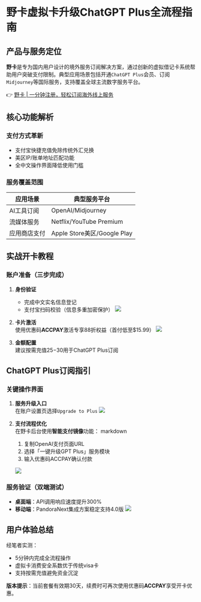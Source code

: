 # 野卡虚拟卡升级ChatGPT Plus全流程指南

## 产品与服务定位
**野卡**是专为国内用户设计的境外服务订阅解决方案，通过创新的虚拟借记卡系统帮助用户突破支付限制。典型应用场景包括开通`ChatGPT Plus`会员、订阅`Midjourney`等国际服务，支持覆盖全球主流数字服务平台。

👉 [野卡 | 一分钟注册，轻松订阅海外线上服务](https://bbtdd.com/yeka)

## 核心功能解析
### 支付方式革新
- 支付宝快捷充值免除传统外汇兑换
- 美区IP/账单地址匹配功能
- 全中文操作界面降低使用门槛

### 服务覆盖范围
| 应用场景          | 典型服务平台        |
|-------------------|---------------------|
| AI工具订阅        | OpenAI/Midjourney   | 
| 流媒体服务        | Netflix/YouTube Premium |
| 应用商店支付      | Apple Store美区/Google Play |

## 实战开卡教程
### 账户准备（三步完成）
1. **身份验证**  
   - 完成中文实名信息登记
   - 支付宝扫码校验（信息多重加密保护）
   ![](https://bbtdd.com/wp-content/uploads/img/506666902.webp)

2. **卡片激活**  
   使用优惠码**ACCPAY**激活专享88折权益（首付低至\$15.99）
   ![](https://bbtdd.com/wp-content/uploads/img/582377942097738.webp)

3. **金额配置**  
   建议按需充值$25-$30用于ChatGPT Plus订阅

## ChatGPT Plus订阅指引
### 关键操作界面
1. **服务升级入口**  
   在账户设置页选择`Upgrade to Plus`
   ![](https://bbtdd.com/wp-content/uploads/img/73076279499.webp)

2. **支付流程优化**  
   在野卡后台使用**智能支付镜像**功能：
   markdown
   1. 复制OpenAI支付页面URL
   2. 选择「一键升级GPT Plus」服务模块
   3. 输入优惠码ACCPAY确认付款
   
   ![](https://bbtdd.com/wp-content/uploads/img/37117494204255.webp)

### 服务验证（双端测试）
- **桌面端**：API调用响应速度提升300%
- **移动端**：PandoraNext集成方案稳定支持4.0版
   ![](https://bbtdd.com/wp-content/uploads/img/19260523.webp)

## 用户体验总结
经笔者实测：
- 5分钟内完成全流程操作
- 虚拟卡消费安全系数优于传统visa卡
- 支持按需充值避免资金沉淀

**版本提示**：当前套餐有效期30天，续费时可再次使用优惠码**ACCPAY**享受开卡优惠。